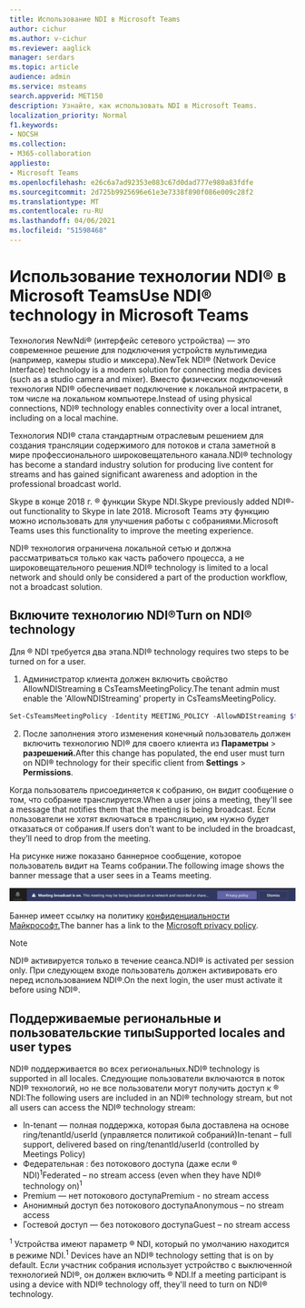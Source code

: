 ```yaml
---
title: Использование NDI в Microsoft Teams
author: cichur
ms.author: v-cichur
ms.reviewer: aaglick
manager: serdars
ms.topic: article
audience: admin
ms.service: msteams
search.appverid: MET150
description: Узнайте, как использовать NDI в Microsoft Teams.
localization_priority: Normal
f1.keywords:
- NOCSH
ms.collection:
- M365-collaboration
appliesto:
- Microsoft Teams
ms.openlocfilehash: e26c6a7ad92353e083c67d0dad777e980a83fdfe
ms.sourcegitcommit: 2d725b9925696e61e3e7338f890f086e009c28f2
ms.translationtype: MT
ms.contentlocale: ru-RU
ms.lasthandoff: 04/06/2021
ms.locfileid: "51598468"
---
```

# <a name="use-ndi-technology-in-microsoft-teams"></a><span data-ttu-id="0f39f-103">Использование технологии NDI® в Microsoft Teams</span><span class="sxs-lookup"><span data-stu-id="0f39f-103">Use NDI® technology in Microsoft Teams</span></span>

 <span data-ttu-id="0f39f-104">Технология NewNdi® (интерфейс сетевого устройства) — это современное решение для подключения устройств мультимедиа (например, камеры studio и миксера).</span><span class="sxs-lookup"><span data-stu-id="0f39f-104">NewTek NDI® (Network Device Interface) technology is a modern solution for connecting media devices (such as a studio camera and mixer).</span></span> <span data-ttu-id="0f39f-105">Вместо физических подключений технология NDI® обеспечивает подключение к локальной интрасети, в том числе на локальном компьютере.</span><span class="sxs-lookup"><span data-stu-id="0f39f-105">Instead of using physical connections, NDI® technology enables connectivity over a local intranet, including on a local machine.</span></span>

<span data-ttu-id="0f39f-106">Технология NDI® стала стандартным отраслевым решением для создания трансляции содержимого для потоков и стала заметной в мире профессионального широковещательного канала.</span><span class="sxs-lookup"><span data-stu-id="0f39f-106">NDI® technology has become a standard industry solution for producing live content for streams and has gained significant awareness and adoption in the professional broadcast world.</span></span>

<span data-ttu-id="0f39f-107">Skype в конце 2018 г. ® функции Skype NDI.</span><span class="sxs-lookup"><span data-stu-id="0f39f-107">Skype previously added NDI®-out functionality to Skype in late 2018.</span></span> <span data-ttu-id="0f39f-108">Microsoft Teams эту функцию можно использовать для улучшения работы с собраниями.</span><span class="sxs-lookup"><span data-stu-id="0f39f-108">Microsoft Teams uses this functionality to improve the meeting experience.</span></span>

<span data-ttu-id="0f39f-109">NDI® технология ограничена локальной сетью и должна рассматриваться только как часть рабочего процесса, а не широковещательного решения.</span><span class="sxs-lookup"><span data-stu-id="0f39f-109">NDI® technology is limited to a local network and should only be considered a part of the production workflow, not a broadcast solution.</span></span>

## <a name="turn-on-ndi-technology"></a><span data-ttu-id="0f39f-110">Включите технологию NDI®</span><span class="sxs-lookup"><span data-stu-id="0f39f-110">Turn on NDI® technology</span></span>

<span data-ttu-id="0f39f-111">Для ® NDI требуется два этапа.</span><span class="sxs-lookup"><span data-stu-id="0f39f-111">NDI® technology requires two steps to be turned on for a user.</span></span>

1. <span data-ttu-id="0f39f-112">Администратор клиента должен включить свойство AllowNDIStreaming в CsTeamsMeetingPolicy.</span><span class="sxs-lookup"><span data-stu-id="0f39f-112">The tenant admin must enable the 'AllowNDIStreaming' property in CsTeamsMeetingPolicy.</span></span>

```PowerShell
Set-CsTeamsMeetingPolicy -Identity MEETING_POLICY -AllowNDIStreaming $true
```

2. <span data-ttu-id="0f39f-113">После заполнения этого изменения конечный пользователь должен включить технологию NDI® для своего клиента из **Параметры**  >  **разрешений.**</span><span class="sxs-lookup"><span data-stu-id="0f39f-113">After this change has populated, the end user must turn on NDI® technology for their specific client from **Settings** > **Permissions**.</span></span>

<span data-ttu-id="0f39f-114">Когда пользователь присоединяется к собранию, он видит сообщение о том, что собрание транслируется.</span><span class="sxs-lookup"><span data-stu-id="0f39f-114">When a user joins a meeting, they'll see a message that notifies them that the meeting is being broadcast.</span></span> <span data-ttu-id="0f39f-115">Если пользователи не хотят включаться в трансляцию, им нужно будет отказаться от собрания.</span><span class="sxs-lookup"><span data-stu-id="0f39f-115">If users don’t want to be included in the broadcast, they’ll need to drop from the meeting.</span></span>

<span data-ttu-id="0f39f-116">На рисунке ниже показано баннерное сообщение, которое пользователь видит на Teams собрании.</span><span class="sxs-lookup"><span data-stu-id="0f39f-116">The following image shows the banner message that a user sees in a Teams meeting.</span></span>

![He NDI® technology banner that displays in a Teams meeting.](media/NDI-disclosure.png)

<span data-ttu-id="0f39f-118">Баннер имеет ссылку на политику [конфиденциальности Майкрософт.](https://aka.ms/teamsprivacy)</span><span class="sxs-lookup"><span data-stu-id="0f39f-118">The banner has a link to the [Microsoft privacy policy](https://aka.ms/teamsprivacy).</span></span>

> [!NOTE]
> <span data-ttu-id="0f39f-119">NDI® активируется только в течение сеанса.</span><span class="sxs-lookup"><span data-stu-id="0f39f-119">NDI® is activated per session only.</span></span> <span data-ttu-id="0f39f-120">При следующем входе пользователь должен активировать его перед использованием NDI®.</span><span class="sxs-lookup"><span data-stu-id="0f39f-120">On the next login, the user must activate it before using NDI®.</span></span>

## <a name="supported-locales-and-user-types"></a><span data-ttu-id="0f39f-121">Поддерживаемые региональные и пользовательские типы</span><span class="sxs-lookup"><span data-stu-id="0f39f-121">Supported locales and user types</span></span>

<span data-ttu-id="0f39f-122">NDI® поддерживается во всех региональных.</span><span class="sxs-lookup"><span data-stu-id="0f39f-122">NDI® technology is supported in all locales.</span></span> <span data-ttu-id="0f39f-123">Следующие пользователи включаются в поток NDI® технологий, но не все пользователи могут получить доступ к ® NDI:</span><span class="sxs-lookup"><span data-stu-id="0f39f-123">The following users are included in an NDI® technology stream, but not all users can access the NDI® technology stream:</span></span>

- <span data-ttu-id="0f39f-124">In-tenant — полная поддержка, которая была доставлена на основе ring/tenantId/userId (управляется политикой собраний)</span><span class="sxs-lookup"><span data-stu-id="0f39f-124">In-tenant – full support, delivered based on ring/tenantId/userId (controlled by Meetings Policy)</span></span>
- <span data-ttu-id="0f39f-125">Федерательная : без потокового доступа (даже если ® NDI)<sup>1</sup></span><span class="sxs-lookup"><span data-stu-id="0f39f-125">Federated – no stream access (even when they have NDI® technology on)<sup>1</sup></span></span>
- <span data-ttu-id="0f39f-126">Premium — нет потокового доступа</span><span class="sxs-lookup"><span data-stu-id="0f39f-126">Premium - no stream access</span></span>
- <span data-ttu-id="0f39f-127">Анонимный доступ без потокового доступа</span><span class="sxs-lookup"><span data-stu-id="0f39f-127">Anonymous – no stream access</span></span>
- <span data-ttu-id="0f39f-128">Гостевой доступ — без потокового доступа</span><span class="sxs-lookup"><span data-stu-id="0f39f-128">Guest – no stream access</span></span>  

<span data-ttu-id="0f39f-129"><sup>1</sup> Устройства имеют параметр ® NDI, который по умолчанию находится в режиме NDI.</span><span class="sxs-lookup"><span data-stu-id="0f39f-129"><sup>1</sup> Devices have an NDI® technology setting that is on by default.</span></span> <span data-ttu-id="0f39f-130">Если участник собрания использует устройство с выключенной технологией NDI®, он должен включить ® NDI.</span><span class="sxs-lookup"><span data-stu-id="0f39f-130">If a meeting participant is using a device with NDI® technology off, they'll need to turn on NDI® technology.</span></span>
